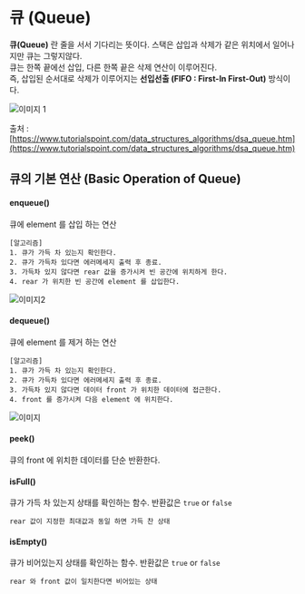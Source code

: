 # 큐 (Queue)
**큐(Queue)** 란 줄을 서서 기다리는 뜻이다.
스택은 삽입과 삭제가 같은 위치에서 일어나지만 큐는 그렇지않다.  
큐는 한쪽 끝에선 삽입, 다른 한쪽 끝은 삭제 연산이 이루어진다.  
즉, 삽입된 순서대로 삭제가 이루어지는 **선입선출 (FIFO : First-In First-Out)** 방식이다.



![이미지 1](https://www.tutorialspoint.com/data_structures_algorithms/images/queue_diagram.jpg)

출처 : [https://www.tutorialspoint.com/data_structures_algorithms/dsa_queue.htm](https://www.tutorialspoint.com/data_structures_algorithms/dsa_queue.htm)


## 큐의 기본 연산 (Basic Operation of Queue)

#### enqueue()
큐에 element 를 삽입 하는 연산
```
[알고리즘]
1. 큐가 가득 차 있는지 확인한다.
2. 큐가 가득차 있다면 에러메세지 출력 후 종료.
3. 가득차 있지 않다면 rear 값을 증가시켜 빈 공간에 위치하게 한다.
4. rear 가 위치한 빈 공간에 element 를 삽입한다.
```
![이미지2](https://www.tutorialspoint.com/data_structures_algorithms/images/queue_enqueue_diagram.jpg)


#### dequeue()
큐에 element 를 제거 하는 연산

```
[알고리즘]
1. 큐가 가득 차 있는지 확인한다.
2. 큐가 가득차 있다면 에러메세지 출력 후 종료.
3. 가득차 있지 않다면 데이터 front 가 위치한 데이터에 접근한다.
4. front 를 증가시켜 다음 element 에 위치한다.
```
![이미지](https://www.tutorialspoint.com/data_structures_algorithms/images/queue_dequeue_diagram.jpg)

#### peek()
큐의 front 에 위치한 데이터를 단순 반환한다.

#### isFull()
큐가 가득 차 있는지 상태를 확인하는 함수. 반환값은 `true` or `false`
```
rear 값이 지정한 최대값과 동일 하면 가득 찬 상태
```

#### isEmpty()
큐가 비어있는지 상태를 확인하는 함수. 반환값은 `true` or `false`
```
rear 와 front 값이 일치한다면 비어있는 상태
```
